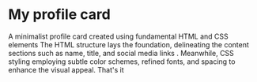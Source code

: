 # My profile card
A minimalist profile card created using fundamental HTML and CSS elements
The HTML structure lays the foundation, delineating the content sections such as name, title, and social media links . Meanwhile, CSS styling employing subtle color schemes, refined fonts, and spacing to enhance the visual appeal. 
That's it
